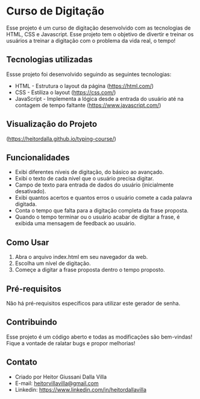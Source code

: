 # Curso de Digitação
Esse projeto é um curso de digitação desenvolvido com as tecnologias de HTML, CSS e Javascript. Esse projeto tem o objetivo de divertir e treinar os usuários a treinar a digitação com o problema da vida real, o tempo!

## Tecnologias utilizadas
Essse projeto foi desenvolvido seguindo as seguintes tecnologias:

- HTML - Estrutura o layout da página (https://html.com/) 
- CSS - Estiliza o layout (https://css.com/)
- JavaScript - Implementa a lógica desde a entrada do usuário até na contagem de tempo faltante (https://www.javascript.com/)

## Visualização do Projeto
(https://heitordalla.github.io/typing-course/)

## Funcionalidades
- Exibi diferentes níveis de digitação, do básico ao avançado.
- Exibi o texto de cada nível que o usuário precisa digitar.
- Campo de texto para entrada de dados do usuário (inicialmente desativado).
- Exibi quantos acertos e quantos erros o usuário comete a cada palavra digitada.
- Conta o tempo que falta para a digitação completa da frase proposta.
- Quando o tempo terminar ou o usuário acabar de digitar a frase, é exibida uma mensagem de feedback ao usuário.
  
## Como Usar
1. Abra o arquivo index.html em seu navegador da web.
2. Escolha um nível de digitação.
3. Começe a digitar a frase proposta dentro o tempo proposto.

## Pré-requisitos
Não há pré-requisitos específicos para utilizar este gerador de senha.

## Contribuindo
Esse projeto é um código aberto e todas as modificações são bem-vindas! Fique a vontade de ralatar bugs e propor melhorias!

## Contato
- Criado por Heitor Giussani Dalla Villa
- E-mail: heitorvillavilla@gmail.com
- Linkedin: https://www.linkedin.com/in/heitordallavilla
